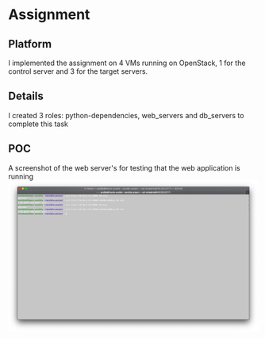 # Assignment

## Platform
I implemented the assignment on 4 VMs running on OpenStack, 1 for the control server and 3 for the target servers.

## Details
I created 3 roles: python-dependencies, web_servers and db_servers to complete this task

## POC
A screenshot of the web server's for testing that the web application is running
![screenshot](https://github.com/themisAnagno/ansible-project/blob/master/Screenshot%202019-01-25%20at%2001.28.46.png)
